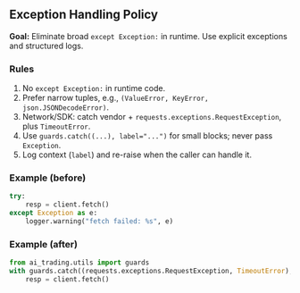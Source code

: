 ## Exception Handling Policy

**Goal:** Eliminate broad `except Exception:` in runtime. Use explicit exceptions and structured logs.

### Rules
1. No `except Exception:` in runtime code.
2. Prefer narrow tuples, e.g., `(ValueError, KeyError, json.JSONDecodeError)`.
3. Network/SDK: catch vendor + `requests.exceptions.RequestException`, plus `TimeoutError`.
4. Use `guards.catch((...), label="...")` for small blocks; never pass `Exception`.
5. Log context (`label`) and re-raise when the caller can handle it.

### Example (before)
```py
try:
    resp = client.fetch()
except Exception as e:
    logger.warning("fetch failed: %s", e)
```

### Example (after)
```py
from ai_trading.utils import guards
with guards.catch((requests.exceptions.RequestException, TimeoutError), label="fetch-market-data"):
    resp = client.fetch()
```

